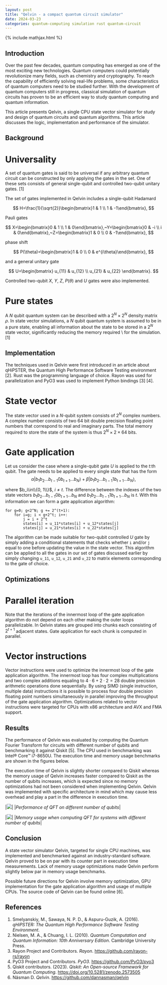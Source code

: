 ```yaml
---
layout: post
title: "Qelvin - a compact quantum circuit simulator"
date: 2024-03-23
categories: quantum-computing simulation rust quantum-circuit
---
```


{% include mathjax.html %}

## Introduction

Over the past few decades, quantum computing has emerged as one of the most exciting new technologies. Quantum computers could potentially revolutionize many fields, such as chemistry and cryptography. To reach the capability of efficiently solving real-life problems, some characteristics of quantum computers need to be studied further. With the development of quantum computers still in progress, classical simulation of quantum circuits has proven to be an efficient way to study quantum computing and quantum information.

This article presents Qelvin, a single CPU state vector simulator for study and design of quantum circuits and quantum algorithms. This article discusses the logic, implementation and performance of the simulator.

## Background

# Universality

A set of quantum gates is said to be universal if any arbitrary quantum circuit can be constructed by only applying the gates in the set. One of these sets consists of general single-qubit and controlled two-qubit unitary gates. [1]

The set of gates implemented in Qelvin includes a single-qubit Hadamard

$$
H=\frac{1}{\sqrt{2}}\begin{bmatrix}1 & 1 \\ 1 & -1\end{bmatrix},
$$

Pauli gates

$$
X=\begin{bmatrix}0 & 1 \\ 1 & 0\end{bmatrix},~Y=\begin{bmatrix}0 & -i \\ i & 0\end{bmatrix},~Z=\begin{bmatrix}1 & 0 \\ 0 & -1\end{bmatrix},
$$

phase shift

$$
P(\theta)=\begin{bmatrix}1 & 0 \\ 0 & e^{i\theta}\end{bmatrix},
$$

and a general unitary gate

$$
U=\begin{bmatrix} u_{11} & u_{12} \\ u_{21} & u_{22} \end{bmatrix}.
$$

Controlled two-qubit $X$, $Y$, $Z$, $P(\theta)$ and $U$ gates were also implemented.

# Pure states
A $N$ qubit quantum system can be described with a $2^N\times2^N$ density matrix $\rho$. In state vector simulations, a $N$ qubit quantum system is assumed to be in a pure state, enabling all information about the state to be stored in a $2^N$ state vector, significantly reducing the memory required \\
for the simulation. [1]

## Implementation

The techniques used in Qelvin were first introduced in an article about qHiPSTER, the Quantum High Performance Software Testing environment [2]. Rust was the programming language of choice. Rayon was used for parallelization and PyO3 was used to implement Python bindings [3] [4].

# State vector

The state vector used in a $N$-qubit system consists of $2^N$ complex numbers. A complex number consists of two $64$ bit double precision floating point numbers that correspond to real and imaginary parts. The total memory required to store the state of the system is thus $2^N\times2\times64$ bits.

# Gate application

Let us consider the case where a single-qubit gate $U$ is applied to the $t$:th qubit. The gate needs to be applied to every single state that has the form
$$
\alpha|b_1b_2...b_{t-1}0b_{t+1}...b_{N}\rangle+\beta|b_1b_2...b_{t-1}1b_{t+1}...b_{N}\rangle,
$$

where $b_i\in\\{0, 1\\}$, $i\neq t$. The difference between the indexes of the two state vectors $b_1b_2...b_{t-1}0b_{t+1}...b_{N}$ and $b_1b_2...b_{t-1}1b_{t+1}...b_{N}$ is $t$. With this information we can form a gate application algorithm:

```
for g=0; g<2^N; g += 2^(t+1):
    for i=g; i < g+2^t; i++:
        j = i + 2^t
        states[i] = u_11*states[i] + u_12*states[j]
        states[j] = u_21*states[i] + u_22*states[j]
```
The algorithm can be made suitable for two-qubit controlled $U$ gate by simply adding a conditional statements that checks whether `i` and/or `j` equal to one before updating the value in the state vector. This algorithm can be applied to all the  gates in our set of gates discussed earlier by simply changing `u_11`, `u_12`, `u_21` and `u_22` to matrix elements corresponding to the gate of choice.

## Optimizations

# Parallel iteration

Note that the iterations of the innermost loop of the gate application algorithm do not depend on each other making the outer loops parallelizable. In Qelvin states are grouped into chunks each consisting of $2^{t+1}$ adjacent states. Gate application for each chunk is computed in parallel.

# Vector instructions

Vector instructions were used to optimize the innermost loop of the gate application algorithm. The innermost loop has four complex multiplications and two complex additions equaling to $4\cdot6+2\cdot2=28$ double precision arithmetic operations done sequentially. By using SIMD (single instruction, multiple data) instructions it is possible to process four double precision floating point numbers simultaneously in parallel improving the throughput of the gate application algorithm. Optimizations related to vector instructions were targeted for CPUs with x86 architecture and AVX and FMA support.

## Results

The performance of Qelvin was evaluated by computing the Quantum Fourier Transform for circuits with different number of qubits and benchmarking it against Qiskit [5]. The CPU used in benchmarking was Intel® Core™ i7-8650U. The execution time and memory usage benchmarks are shown in the figures below.

The execution time of Qelvin is slightly shorter compared to Qiskit whereas the memory usage of Qelvin increases faster compared to Qiskit as the number of qubits increases, which is expected since no memory optimizations had not been considered when implementing Qelvin. Qelvin was implemented with specific architecture in mind which may cause less overhead and play a part in the difference in execution time.

|![](/assets/qelvin_qft_benchmark.png)|
|*Performance of QFT on different number of qubits*|

|![](/assets/qelvin_qft_mem_usage.png)|
|*Memory usage when computing QFT for systems with different  number of qubits*|

## Conclusion

A state vector simulator Qelvin, targeted for single CPU machines, was implemented and benchmarked against an industry-standard software. Qelvin proved to be on par with its counter part in execution time measurements. Lack of memory usage optimizations made Qelvin perform slightly below par in memory usage benchmarks.

Possible future directions for Qelvin involve memory optimization, GPU implementation for the gate application algorithm and usage of multiple CPUs. The source code of Qelvin can be found
online [6].

## References

1. Smelyanskiy, M., Sawaya, N. P. D., & Aspuru-Guzik, A. (2016). *qHiPSTER: The Quantum High Performance Software Testing Environment*.
2. Nielsen, M. A., & Chuang, I. L. (2010). *Quantum Computation and Quantum Information: 10th Anniversary Edition*. Cambridge University Press.
3. Rayon Project and Contributors. *Rayon*. https://github.com/rayon-rs/rayon
4. PyO3 Project and Contributors. *PyO3*. https://github.com/PyO3/pyo3
5. Qiskit contributors. (2023). *Qiskit: An Open-source Framework for Quantum Computing*. https://doi.org/10.5281/zenodo.2573505
6. Näsman D. *Qelvin*. https://github.com/dannasman/qelvin

